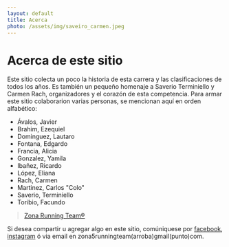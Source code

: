 ```yaml
---
layout: default
title: Acerca 
photo: /assets/img/saveiro_carmen.jpeg
---
```

# Acerca de este sitio

Este sitio colecta un poco la historia de esta carrera y las clasificaciones de todos los años. Es también un pequeño homenaje a Saverio Terminiello y Carmen Rach, organizadores y el corazón de esta competencia. 
Para armar este sitio colaborarion varias personas, se mencionan aquí en orden alfabético:

* Ávalos, Javier
* Brahim, Ezequiel
* Dominguez, Lautaro
* Fontana, Edgardo
* Francia, Alicia
* Gonzalez, Yamila
* Ibañez, Ricardo
* López, Eliana
* Rach, Carmen 
* Martinez, Carlos "Colo"
* Saverio, Terminiello
* Toribio, Facundo

> [Zona Running Team®](https://facebook.com/zona5rt/)

Si desea compartir u agregar algo en este sitio, comúniquese por [facebook](https://facebook.com/zona5rt/), [instagram](https://www.instagram.com/zona5runningteam/) ó via email en zona5runningteam(arroba)gmail(punto)com.